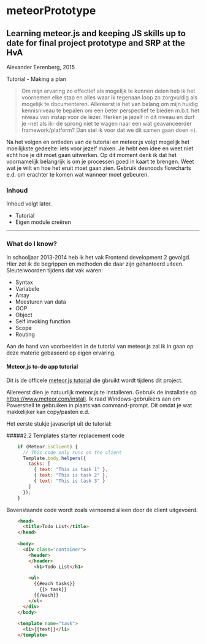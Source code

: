 # meteorPrototype
## Learning meteor.js and keeping JS skills up to date for final project prototype and SRP at the HvA

Alexander Eerenberg, 2015

Tutorial - Making a plan

> Om mijn ervaring zo effectief als mogelijk te kunnen delen heb ik het voornemen elke stap en alles waar ik tegenaan loop zo zorgvuldig als mogelijk te documenteren. Allereerst is het van belang om mijn huidig kennisniveau te bepalen om een beter perspectief te bieden m.b.t. het niveau van instap voor de lezer. Herken je jezelf in dit niveau en durf je -net als ik- de sprong niet te wagen naar een wat geavanceerder framework/platform? Dan stel ik voor dat we dit samen gaan doen =).

Na het volgen en ontleden van de tutorial en meteor.js volgt mogelijk het moeilijkste gedeelte: iets voor jezelf maken. Je hebt een idee en weet niet echt hoe je dit moet gaan uitwerken. Op dit moment denk ik dat het voornamelijk belangrijk is om je processen goed in kaart te brengen. Weet wat je wilt en hoe het eruit moet gaan zien. Gebruik desnoods flowcharts e.d. om erachter te komen wat wanneer moet gebeuren.



### Inhoud
Inhoud volgt later.

- Tutorial
- Eigen module creëren

---

### What do I know?
In schooljaar 2013-2014 heb ik het vak Frontend development 2 gevolgd. Hier zet ik de begrippen en methoden die daar zijn gehanteerd uiteen. Sleutelwoorden tijdens dat vak waren:

- Syntax
- Variabele
- Array
- Meesturen van data
- OOP
- Object
- Self invoking function
- Scope
- Routing

Aan de hand van voorbeelden in de tutorial van meteor.js zal ik in gaan op deze materie gebaseerd op eigen ervaring.

#### Meteor.js to-do app tutorial 

Dit is de officele [meteor.js tutorial](https://www.meteor.com/tutorials/blaze/creating-an-app) die gbruikt wordt tijdens dit project.

Allereerst dien je natuurlijk meteor.js te installeren. Gebruik de installatie op https://www.meteor.com/install. Ik raad Windows-gebruikers aan om Powershell te gebruiken in plaats van command-prompt. Dit omdat je wat makkelijker kan copy/pasten e.d.

Het eerste stukje javascript uit de tutorial:

#####2.2 Templates starter replacement code 

```javascript
	if (Meteor.isClient) {
	  // This code only runs on the client
	  Template.body.helpers({
	    tasks: [
	      { text: "This is task 1" },
	      { text: "This is task 2" },
	      { text: "This is task 3" }
	    ]
	  });
	}
```
Bovenstaande code wordt zoals vernoemd alleen door de client uitgevoerd. 

```html
	<head>
	  <title>Todo List</title>
	</head>
	 
	<body>
	  <div class="container">
	    <header>
	    </header>
	      <h1>Todo List</h1>
	 
	    <ul>
	      {{#each tasks}}
	        {{> task}}
	      {{/each}}
	    </ul>
	  </div>
	</body>
	 
	<template name="task">
	  <li>{{text}}</li>
	</template>
```
